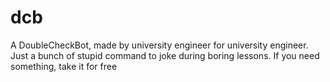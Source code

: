 # dcb
A DoubleCheckBot, made by university engineer for university engineer. Just a bunch of stupid command to joke during boring lessons. 
If you need something, take it for free
